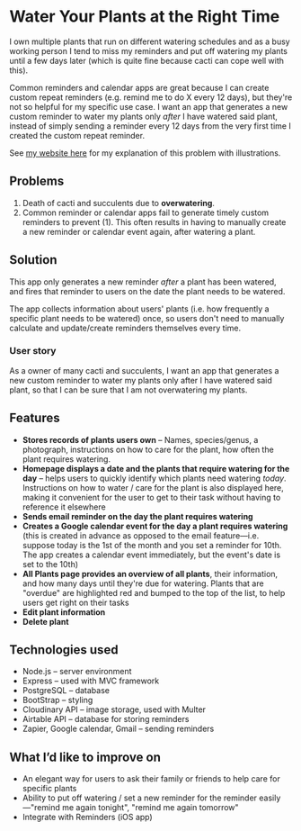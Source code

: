 # Water Your Plants at the Right Time

I own multiple plants that run on different watering schedules and as a busy working person I tend to miss my reminders and put off watering my plants until a few days later (which is quite fine because cacti can cope well with this). 

Common reminders and calendar apps are great because I can create custom repeat reminders (e.g. remind me to do X every 12 days), but they're not so helpful for my specific use case. I want an app that generates a new custom reminder to water my plants only *after* I have watered said plant, instead of simply sending a reminder every 12 days from the very first time I created the custom repeat reminder.

See [my website here](https://valenlyn.com/water-your-plants-at-the-right-time) for my explanation of this problem with illustrations.

## Problems

1. Death of cacti and succulents due to **overwatering**.
2. Common reminder or calendar apps fail to generate timely custom reminders to prevent (1). This often results in having to manually create a new reminder or calendar event again, after watering a plant.

## Solution

This app only generates a new reminder *after* a plant has been watered, and fires that reminder to users on the date the plant needs to be watered.

The app collects information about users' plants (i.e. how frequently a specific plant needs to be watered) once, so users don't need to manually calculate and update/create reminders themselves every time.

### User story
As a owner of many cacti and succulents, I want an app that generates a new custom reminder to water my plants only after I have watered said plant, so that I can be sure that I am not overwatering my plants.

## Features

* **Stores records of plants users own** – Names, species/genus, a photograph, instructions on how to care for the plant, how often the plant requires watering.
* **Homepage displays a date and the plants that require watering for the day** – helps users to quickly identify which plants need watering *today*. Instructions on how to water / care for the plant is also displayed here, making it convenient for the user to get to their task without having to reference it elsewhere
* **Sends email reminder on the day the plant requires watering**
* **Creates a Google calendar event for the day a plant requires watering** (this is created in advance as opposed to the email feature—i.e. suppose today is the 1st of the month and you set a reminder for 10th. The app creates a calendar event immediately, but the event's date is set to the 10th)
* **All Plants page provides an overview of all plants**, their information, and how many days until they're due for watering. Plants that are "overdue" are highlighted red and bumped to the top of the list, to help users get right on their tasks
* **Edit plant information**
* **Delete plant**

## Technologies used
* Node.js – server environment
* Express – used with MVC framework
* PostgreSQL – database
* BootStrap – styling
* Cloudinary API – image storage, used with Multer
* Airtable API – database for storing reminders
* Zapier, Google calendar, Gmail – sending reminders

## What I’d like to improve on

* An elegant way for users to ask their family or friends to help care for specific plants
* Ability to put off watering / set a new reminder for the reminder easily—"remind me again tonight", "remind me again tomorrow"
* Integrate with Reminders (iOS app)
